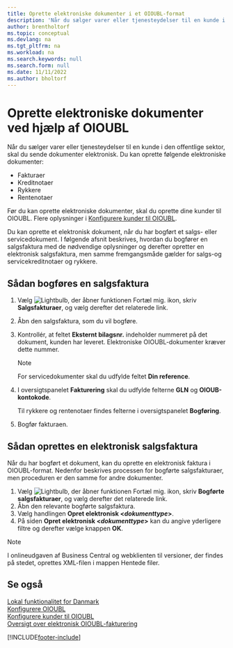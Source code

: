 ```yaml
---
title: Oprette elektroniske dokumenter i et OIOUBL-format
description: 'Når du sælger varer eller tjenesteydelser til en kunde i den offentlige sektor i Danmark, skal du sende dokumenter elektronisk.'
author: brentholtorf
ms.topic: conceptual
ms.devlang: na
ms.tgt_pltfrm: na
ms.workload: na
ms.search.keywords: null
ms.search.form: null
ms.date: 11/11/2022
ms.author: bholtorf
---
```

# Oprette elektroniske dokumenter ved hjælp af OIOUBL

Når du sælger varer eller tjenesteydelser til en kunde i den offentlige sektor, skal du sende dokumenter elektronisk. Du kan oprette følgende elektroniske dokumenter: 

* Fakturaer
* Kreditnotaer
* Rykkere
* Rentenotaer

Før du kan oprette elektroniske dokumenter, skal du oprette dine kunder til OIOUBL. Flere oplysninger i [Konfigurere kunder til OIOUBL](how-to-set-up-customers-for-oioubl.md).  

Du kan oprette et elektronisk dokument, når du har bogført et salgs- eller servicedokument. I følgende afsnit beskrives, hvordan du bogfører en salgsfaktura med de nødvendige oplysninger og derefter opretter en elektronisk salgsfaktura, men samme fremgangsmåde gælder for salgs-og servicekreditnotaer og rykkere.  

## Sådan bogføres en salgsfaktura

1. Vælg ![Lightbulb, der åbner funktionen Fortæl mig.](../../media/ui-search/search_small.png "Fortæl mig, hvad du vil foretage dig") ikon, skriv **Salgsfakturaer**, og vælg derefter det relaterede link.  
2. Åbn den salgsfaktura, som du vil bogføre.  
3. Kontrollér, at feltet **Eksternt bilagsnr.** indeholder nummeret på det dokument, kunden har leveret. Elektroniske OIOUBL-dokumenter kræver dette nummer.

    > [!Note]  
    > For servicedokumenter skal du udfylde feltet **Din reference**.  

4. I oversigtspanelet **Fakturering** skal du udfylde felterne **GLN** og **OIOUB-kontokode**.  

    Til rykkere og rentenotaer findes felterne i oversigtspanelet **Bogføring**.  

5. Bogfør fakturaen.  

## Sådan oprettes en elektronisk salgsfaktura

Når du har bogført et dokument, kan du oprette en elektronisk faktura i OIOUBL-format. Nedenfor beskrives processen for bogførte salgsfakturaer, men proceduren er den samme for andre dokumenter.

1. Vælg ![Lightbulb, der åbner funktionen Fortæl mig.](../../media/ui-search/search_small.png "Fortæl mig, hvad du vil foretage dig") ikon, skriv **Bogførte salgsfakturaer**, og vælg derefter det relaterede link.  
2. Åbn den relevante bogførte salgsfaktura.  
3. Vælg handlingen **Opret elektronisk <*dokumenttype*>**.  
4. På siden **Opret elektronisk <*dokumenttype*>** kan du angive yderligere filtre og derefter vælge knappen **OK**.  
  
> [!NOTE]
> I onlineudgaven af Business Central og webklienten til versioner, der findes på stedet, oprettes XML-filen i mappen Hentede filer.

## Se også

[Lokal funktionalitet for Danmark](denmark-local-functionality.md)  
 [Konfigurere OIOUBL](how-to-set-up-oioubl.md)  
 [Konfigurere kunder til OIOUBL](how-to-set-up-customers-for-oioubl.md)  
 [Oversigt over elektronisk OIOUBL-fakturering](oioubl-electronic-invoicing-overview.md)  

[!INCLUDE[footer-include](../../includes/footer-banner.md)]

